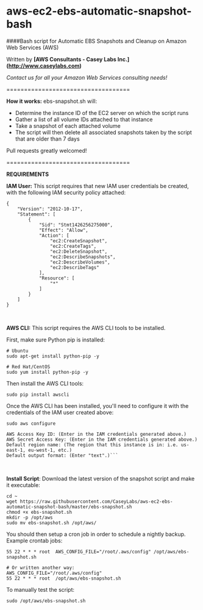 aws-ec2-ebs-automatic-snapshot-bash
===================================

####Bash script for Automatic EBS Snapshots and Cleanup on Amazon Web Services (AWS)

Written by  **[AWS Consultants - Casey Labs Inc.] (http://www.caseylabs.com)**

*Contact us for all your Amazon Web Services consulting needs!*

===================================

**How it works:**
ebs-snapshot.sh will:
- Determine the instance ID of the EC2 server on which the script runs
- Gather a list of all volume IDs attached to that instance
- Take a snapshot of each attached volume
- The script will then delete all associated snapshots taken by the script that are older than 7 days

Pull requests greatly welcomed!

===================================

**REQUIREMENTS**

**IAM User:** This script requires that new IAM user credentials be created, with the following IAM security policy attached:

```
{
    "Version": "2012-10-17",
    "Statement": [
        {
            "Sid": "Stmt1426256275000",
            "Effect": "Allow",
            "Action": [
                "ec2:CreateSnapshot",
                "ec2:CreateTags",
                "ec2:DeleteSnapshot",
                "ec2:DescribeSnapshots",
                "ec2:DescribeVolumes",
                "ec2:DescribeTags"
            ],
            "Resource": [
                "*"
            ]
        }
    ]
}
```
<br />

**AWS CLI:** This script requires the AWS CLI tools to be installed.

First, make sure Python pip is installed:
```
# Ubuntu
sudo apt-get install python-pip -y

# Red Hat/CentOS
sudo yum install python-pip -y
```
Then install the AWS CLI tools: 
```
sudo pip install awscli
```
Once the AWS CLI has been installed, you'll need to configure it with the credentials of the IAM user created above:

```
sudo aws configure

AWS Access Key ID: (Enter in the IAM credentials generated above.)
AWS Secret Access Key: (Enter in the IAM credentials generated above.)
Default region name: (The region that this instance is in: i.e. us-east-1, eu-west-1, etc.)
Default output format: (Enter "text".)```
```
<br />

**Install Script**: Download the latest version of the snapshot script and make it executable:
```
cd ~
wget https://raw.githubusercontent.com/CaseyLabs/aws-ec2-ebs-automatic-snapshot-bash/master/ebs-snapshot.sh
chmod +x ebs-snapshot.sh
mkdir -p /opt/aws
sudo mv ebs-snapshot.sh /opt/aws/
```

You should then setup a cron job in order to schedule a nightly backup. Example crontab jobs:
```
55 22 * * * root  AWS_CONFIG_FILE="/root/.aws/config" /opt/aws/ebs-snapshot.sh

# Or written another way:
AWS_CONFIG_FILE="/root/.aws/config" 
55 22 * * * root  /opt/aws/ebs-snapshot.sh
```

To manually test the script:
```
sudo /opt/aws/ebs-snapshot.sh
```
